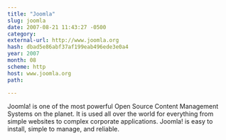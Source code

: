 ```yaml
---
title: "Joomla"
slug: joomla
date: 2007-08-21 11:43:27 -0500
category: 
external-url: http://www.joomla.org
hash: dbad5e86abf37af199eab496ede3e0a4
year: 2007
month: 08
scheme: http
host: www.joomla.org
path: 

---
```


Joomla! is one of the most powerful Open Source Content Management Systems on the planet. It is used all over the world for everything from simple websites to complex corporate applications. Joomla! is easy to install, simple to manage, and reliable.
